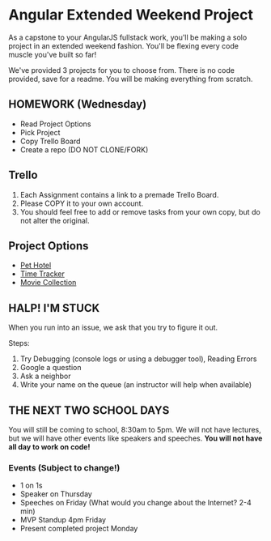 # Angular Extended Weekend Project

As a capstone to your AngularJS fullstack work, you'll be making a solo project in an extended weekend fashion. 
You'll be flexing every code muscle you've built so far!

We've provided 3 projects for you to choose from. There is no code provided, save for a readme. 
You will be making everything from scratch. 

## HOMEWORK (Wednesday)

- Read Project Options
- Pick Project
- Copy Trello Board
- Create a repo (DO NOT CLONE/FORK)

## Trello

1. Each Assignment contains a link to a premade Trello Board. 
2. Please COPY it to your own account. 
3. You should feel free to add or remove tasks from your own copy, but do not alter the original.

## Project Options

- [Pet Hotel](https://github.com/PrimeAcademy/pet-hotel-weekend-project)
- [Time Tracker](https://github.com/PrimeAcademy/time-tracker-project)
- [Movie Collection](https://github.com/PrimeAcademy/movie-collection-project)

## HALP! I'M STUCK

When you run into an issue, we ask that you try to figure it out. 

Steps:
1) Try Debugging (console logs or using a debugger tool), Reading Errors
2) Google a question
3) Ask a neighbor
4) Write your name on the queue (an instructor will help when available)

## THE NEXT TWO SCHOOL DAYS

You will still be coming to school, 8:30am to 5pm. We will not have lectures, but we will have other events like speakers and speeches. **You will not have all day to work on code!**


### Events (Subject to change!)
- 1 on 1s
- Speaker on Thursday
- Speeches on Friday (What would you change about the Internet? 2-4 min)
- MVP Standup 4pm Friday
- Present completed project Monday
